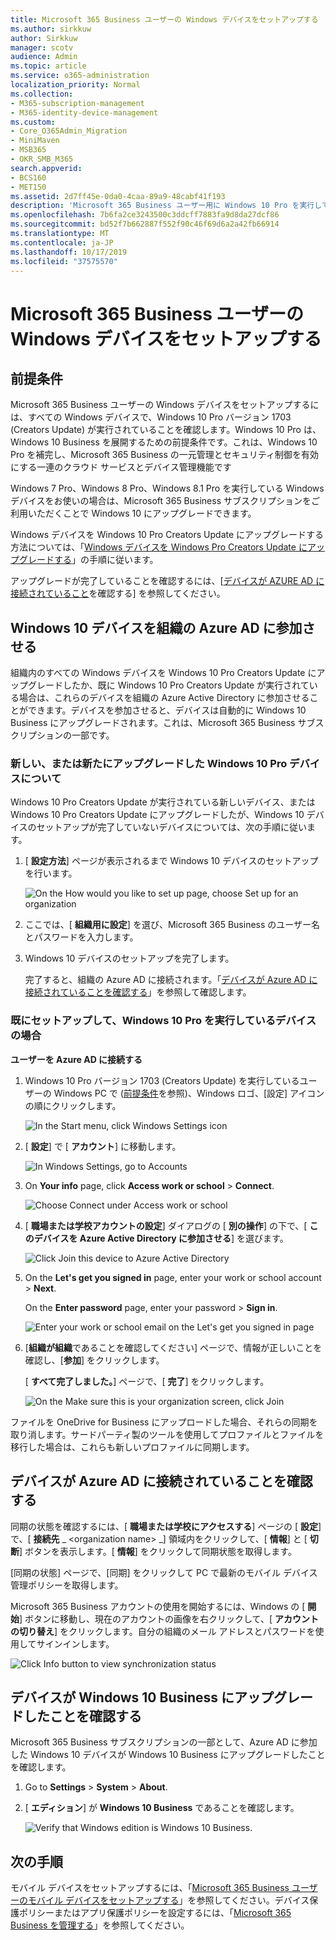 ```yaml
---
title: Microsoft 365 Business ユーザーの Windows デバイスをセットアップする
ms.author: sirkkuw
author: Sirkkuw
manager: scotv
audience: Admin
ms.topic: article
ms.service: o365-administration
localization_priority: Normal
ms.collection:
- M365-subscription-management
- M365-identity-device-management
ms.custom:
- Core_O365Admin_Migration
- MiniMaven
- MSB365
- OKR_SMB_M365
search.appverid:
- BCS160
- MET150
ms.assetid: 2d7ff45e-0da0-4caa-89a9-48cabf41f193
description: 'Microsoft 365 Business ユーザー用に Windows 10 Pro を実行している Windows デバイスをセットアップする方法について説明します。 '
ms.openlocfilehash: 7b6fa2ce3243500c3ddcff7883fa9d8da27dcf86
ms.sourcegitcommit: bd52f7b662887f552f90c46f69d6a2a42fb66914
ms.translationtype: MT
ms.contentlocale: ja-JP
ms.lasthandoff: 10/17/2019
ms.locfileid: "37575570"
---
```

# <a name="set-up-windows-devices-for-microsoft-365-business-users"></a>Microsoft 365 Business ユーザーの Windows デバイスをセットアップする

## <a name="prerequisites"></a>前提条件

Microsoft 365 Business ユーザーの Windows デバイスをセットアップするには、すべての Windows デバイスで、Windows 10 Pro バージョン 1703 (Creators Update) が実行されていることを確認します。Windows 10 Pro は、Windows 10 Business を展開するための前提条件です。これは、Windows 10 Pro を補完し、Microsoft 365 Business の一元管理とセキュリティ制御を有効にする一連のクラウド サービスとデバイス管理機能です
  
Windows 7 Pro、Windows 8 Pro、Windows 8.1 Pro を実行している Windows デバイスをお使いの場合は、Microsoft 365 Business サブスクリプションをご利用いただくことで Windows 10 にアップグレードできます。
  
Windows デバイスを Windows 10 Pro Creators Update にアップグレードする方法については、「[Windows デバイスを Windows Pro Creators Update にアップグレードする](upgrade-to-windows-pro-creators-update.md)」の手順に従います。
  
アップグレードが完了していることを確認するには、[[デバイスが AZURE AD に接続されていること](#verify-the-device-is-connected-to-azure-ad)を確認する] を参照してください。 
  
## <a name="join-windows-10-devices-to-your-organizations-azure-ad"></a>Windows 10 デバイスを組織の Azure AD に参加させる

組織内のすべての Windows デバイスを Windows 10 Pro Creators Update にアップグレードしたか、既に Windows 10 Pro Creators Update が実行されている場合は、これらのデバイスを組織の Azure Active Directory に参加させることができます。デバイスを参加させると、デバイスは自動的に Windows 10 Business にアップグレードされます。これは、Microsoft 365 Business サブスクリプションの一部です。
  
### <a name="for-a-brand-new-or-newly-upgraded-windows-10-pro-device"></a>新しい、または新たにアップグレードした Windows 10 Pro デバイスについて

Windows 10 Pro Creators Update が実行されている新しいデバイス、または Windows 10 Pro Creators Update にアップグレードしたが、Windows 10 デバイスのセットアップが完了していないデバイスについては、次の手順に従います。
  
1. [ **設定方法**] ページが表示されるまで Windows 10 デバイスのセットアップを行います。 
    
    ![On the How would you like to set up page, choose Set up for an organization](media/1b0b2dba-00bb-4a99-a729-441479220cb7.png)
  
2. ここでは、[ **組織用に設定**] を選び、Microsoft 365 Business のユーザー名とパスワードを入力します。 
    
3. Windows 10 デバイスのセットアップを完了します。
    
   完了すると、組織の Azure AD に接続されます。「[デバイスが Azure AD に接続されていることを確認する](#verify-the-device-is-connected-to-azure-ad)」を参照して確認します。 
  
### <a name="for-a-device-already-set-up-and-running-windows-10-pro"></a>既にセットアップして、Windows 10 Pro を実行しているデバイスの場合

 **ユーザーを Azure AD に接続する**
  
1. Windows 10 Pro バージョン 1703 (Creators Update) を実行しているユーザーの Windows PC で ([前提条件](pre-requisites-for-data-protection.md)を参照)、Windows ロゴ、[設定] アイコンの順にクリックします。
  
   ![In the Start menu, click Windows Settings icon](media/74e1ce9a-1554-4761-beb9-330b176e9b9d.png)
  
2. [ **設定**] で [ **アカウント**] に移動します。
  
   ![In Windows Settings, go to Accounts](media/472fd688-d111-4788-9fbb-56a00fbdc24d.png)
  
3. On **Your info** page, click **Access work or school** \> **Connect**.
  
   ![Choose Connect under Access work or school](media/af3a4e3f-f9b9-4969-b3e2-4ef99308090c.png)
  
4. [ **職場または学校アカウントの設定**] ダイアログの [ **別の操作**] の下で、[ **このデバイスを Azure Active Directory に参加させる**] を選びます。
  
   ![Click Join this device to Azure Active Directory](media/fb709a1b-05a9-4750-9cb9-e097f4412cba.png)
  
5. On the **Let's get you signed in** page, enter your work or school account \> **Next**.
  
   On the **Enter password** page, enter your password \> **Sign in**.
  
   ![Enter your work or school email on the Let's get you signed in page](media/f70eb148-b1d2-4ba3-be38-7317eaf0321a.png)
  
6. [**組織が組織**であることを確認してください] ページで、情報が正しいことを確認し、[**参加**] をクリックします。
  
   [ **すべて完了しました。**] ページで、[ **完了**] をクリックします。
  
   ![On the Make sure this is your organization screen, click Join](media/c749c0a2-5191-4347-a451-c062682aa1fb.png)
  
ファイルを OneDrive for Business にアップロードした場合、それらの同期を取り消します。サードパーティ製のツールを使用してプロファイルとファイルを移行した場合は、これらも新しいプロファイルに同期します。
  
## <a name="verify-the-device-is-connected-to-azure-ad"></a>デバイスが Azure AD に接続されていることを確認する

同期の状態を確認するには、[ **職場または学校にアクセスする**] ページの [ **設定**] で、[ **接続先** _ \<organization name\> _] 領域内をクリックして、[ **情報**] と [ **切断**] ボタンを表示します。[ **情報**] をクリックして同期状態を取得します。 
  
[同期の状態] ページで、[同期] をクリックして PC で最新のモバイル デバイス管理ポリシーを取得します。
  
Microsoft 365 Business アカウントの使用を開始するには、Windows の [ **開始**] ボタンに移動し、現在のアカウントの画像を右クリックして、[ **アカウントの切り替え**] をクリックします。自分の組織のメール アドレスとパスワードを使用してサインインします。
  
![Click Info button to view synchronization status](media/818f7043-adbf-402a-844a-59d50034911d.png)
  
## <a name="verify-the-device-is-upgraded-to-windows-10-business"></a>デバイスが Windows 10 Business にアップグレードしたことを確認する

Microsoft 365 Business サブスクリプションの一部として、Azure AD に参加した Windows 10 デバイスが Windows 10 Business にアップグレードしたことを確認します。
  
1. Go to **Settings** \> **System** \> **About**.
    
2. [ **エディション**] が **Windows 10 Business** であることを確認します。
    
    ![Verify that Windows edition is Windows 10 Business.](media/ff660fc8-d3ba-431b-89a5-f5abded96c4d.png)
  
## <a name="next-steps"></a>次の手順

モバイル デバイスをセットアップするには、「[Microsoft 365 Business ユーザーのモバイル デバイスをセットアップする](set-up-mobile-devices.md)」を参照してください。デバイス保護ポリシーまたはアプリ保護ポリシーを設定するには、「[Microsoft 365 Business を管理する](manage.md)」を参照してください。
  
